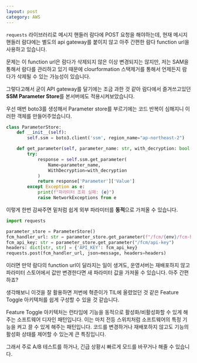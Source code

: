 ```yaml
---
layout: post
category: AWS
---
```


`requests` 라이브러리로 메시지 핸들러 람다에 POST 요청을 해야하는데, 현재 메시지 핸들러 람댜에는 별도의 api gateway를 붙이지 않고 아주 간편한 람다 function url을 사용하고 있습니다.  

문제는 이 function url은 람다가 삭제되지 않은 이상 변경되지는 않지만, 저는 SAM을 통해서 람다를 관리하고 있기 때문에  clourformation 스택제거를 통해서 언제든지 람다가 삭제될 수 있는 가능성이 있습니다.

그렇다고해서 굳이 API gateway를 달기에는 조금 과한 것 같아 람다에서 즐겨쓰고있던 **SSM Parameter Store**를 본서버에도 적용시켜보았습니다.

우선 매번 boto3를 생성해서 Parameter store를 부르기에는 코드 반복이 심해지니 이러한 객체를 만들어주었습니다.

```python
class ParameterStore:
    def __init__(self):
        self.ssm = boto3.client('ssm', region_name="ap-northeast-2")

    def get_parameter(self, parameter_name: str, with_decryption: bool = False) -> str:
        try:
            response = self.ssm.get_parameter(
                Name=parameter_name,
                WithDecryption=with_decryption
            )
            return response['Parameter']['Value']
        except Exception as e:
            print(f"파라미터 조회 실패: {e}")
            raise NetworkExceptions from e
```

이렇게 한번 감싸주면 밑처럼 쉽게 외부 파라미터를 **동적**으로 가져올 수 있습니다.

```python
import requests

parameter_store = ParameterStore()
fcm_handler_url: str = parameter_store.get_parameter(f"/fcm/{env}/fcm-handler-url")
fcm_api_key: str = parameter_store.get_parameter("/fcm/api-key")
headers: dict[str, str] = {'API_KEY': fcm_api_key}
requests.post(fcm_handler_url, json=message, headers=headers)
```

이러면 만약 람다의 function url이 달라지는 일이 생겨도, 운영서버는 재배포하지 않고 파라미터 스토어에서 값만 변경한다면 새 파라미터 값을 가져올 수 있습니다. 아주 간편하죠?

생각해보니 이것을 잘 활용하면 저번에 혁준이가 TIL에 올렸었던 것 같은 Feature Toggle 아키텍처를 쉽게 구성할 수 있을 것 같습니다.

Feature Toggle 아키텍처는 런타임에 기능을 동적으로 활성화/비활성화할 수 있게 해주는 소프트웨어 디자인 패턴입니다.  이는 마치 전등 스위치처럼 소프트웨어의 특정 기능을 켜고 끌 수 있게 해주는 패턴입니다. 코드를 변경하거나 재배포하지 않고도 기능의 활성화 상태를 제어할 수 있는게 큰 특징입니다.

그래서 주로 A/B 테스트를 하거나, 긴급 상황시 빠르게 모드를 바꾸거나 해줄 수 있습니다.